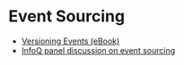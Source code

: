 
# Event Sourcing 


* [Versioning Events (eBook)](https://leanpub.com/esversioning/read)
* [InfoQ panel discussion on event sourcing](https://www.infoq.com/articles/panel-event-sourcing)

